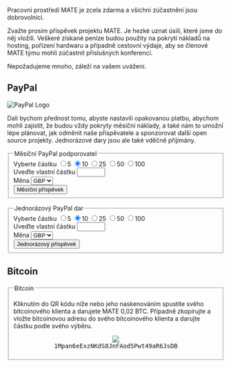 <!--
.. link:
.. description:
.. tags: 
.. date: 2012-05-22 11:54:14
.. title: Přispět
.. slug: přispět
-->

Pracovní prostředí MATE je zcela zdarma a všichni zúčastnění jsou dobrovolníci.

Zvažte prosím příspěvek projektu MATE. Je hezké uznat úsilí, které jsme do něj
vložili. Veškeré získané peníze budou použity na pokrytí nákladů na hosting,
pořízení hardwaru a případně cestovní výdaje, aby se členové MATE týmu mohli
zúčastnit příslušných konferencí.

Nepožadujeme mnoho, záleží na vašem uvážení. 

<style>
img.centered {
    display: block;
    margin-left: auto;
    margin-right: auto }
</style>

## PayPal

<img class="right" src="https://www.paypalobjects.com/webstatic/mktg/Logo/pp-logo-100px.png" alt="PayPal Logo">

Dali bychom přednost tomu, abyste nastavili opakovanou platbu, abychom mohli
zajistit, že budou vždy pokryty měsíční náklady, a také nám to umožní lépe
plánovat, jak odměnit naše přispěvatele a sponzorovat další open source projekty.
Jednorázové dary jsou ale také vděčně přijímány. 

<div class="bs-docs-section">
  <div class="well">
    <form name="monthly" class="form-horizontal" action="https://www.paypal.com/cgi-bin/webscr" onsubmit="return validateMonthlyForm()" method="post">
      <fieldset>
        <legend>Měsíční PayPal podporovatel</legend>
        <div class="row">
          <label class="control-label">Vyberte částku</label>
          <label class="badge badge-info btn-mini"><input type="radio" name="amt" value="5">5</label>
          <label class="badge badge-success btn-mini"><input type="radio" name="amt" value="10" checked>10</label>
          <label class="badge badge-warning btn-mini"><input type="radio" name="amt" value="25">25</label>
          <label class="badge badge-important btn-mini"><input type="radio" name="amt" value="50">50</label>
          <label class="badge badge-inverse btn-mini"><input type="radio" name="amt" value="100">100</label>
        </div>
        <div class="row">
          <label for="monthly-specifyAmount" class="control-label">Uveďte vlastní částku</label>
          <input type="text" id="monthly-specifyAmount" name="other" value="" size="5" maxlength="5"/>
        </div>
        <div class="row">
          <label for="monthly-currency" class="control-label">Měna</label>
          <select id="monthly-currency" class="form-control" name="currency_code">
            <option>EUR</option>
            <option>USD</option>
            <option selected="">GBP</option>
          </select>
        </div>
        <button type="submit" class="btn btn-primary">Měsíční příspěvek</button>
      </fieldset>
      <input type="hidden" name="cmd" value="_xclick-subscriptions">
      <input type="hidden" name="business" value="6282B4CZGVCB6">
      <input type="hidden" name="item_name" value="MATE Desktop Monthly Supporter">
      <input type="hidden" name="no_shipping" value="1">
      <input type="hidden" name="no_note" value="1">
      <input type="hidden" name="charset" value="UTF-8">
      <input type="hidden" name="a3" value="">
      <input type="hidden" name="p3" value="1">
      <input type="hidden" name="t3" value="M">
      <input type="hidden" name="src" value="1">
      <input type="hidden" name="sra" value="1">
      <input type="hidden" name="return" value="https://mate-desktop.org/donation-completed/">
      <input type="hidden" name="cancel_return" value="https://mate-desktop.org/donation-cancelled/">
    </form>
  </div>

  <div class="well">
    <form name="single" class="form-horizontal" action="https://www.paypal.com/cgi-bin/webscr" onsubmit="return validateSingleForm()" method="post">
      <fieldset>
        <legend>Jednorázový PayPal dar</legend>
        <div class="row">
          <label class="control-label">Vyberte částku</label>
          <label class="badge badge-info btn-mini"><input type="radio" name="amt" value="5">5</label>
          <label class="badge badge-success btn-mini"><input type="radio" name="amt" value="10" checked>10</label>
          <label class="badge badge-warning btn-mini"><input type="radio" name="amt" value="25">25</label>
          <label class="badge badge-important btn-mini"><input type="radio" name="amt" value="50">50</label>
          <label class="badge badge-inverse btn-mini"><input type="radio" name="amt" value="100">100</label>
        </div>
        <div class="row">
          <label for="one-time-specifyAmount" class="control-label">Uveďte vlastní částku</label>
          <input id="one-time-specifyAmount" type="text" name="other" value="" size="5" maxlength="5">
        </div>
        <div class="row">
          <label for="one-time-currency" class="control-label">Měna</label>
          <select id="one-time-currency" class="form-control" name="currency_code">
            <option>EUR</option>
            <option>USD</option>
            <option selected="">GBP</option>
          </select>
        </div>
        <button type="submit" class="btn btn-primary">Jednorázový příspěvek</button>
      </fieldset>
      <input type="hidden" name="cmd" value="_xclick">
      <input type="hidden" name="business" value="6282B4CZGVCB6">
      <input type="hidden" name="item_name" value="MATE Desktop One-time Donation">
      <input type="hidden" name="no_shipping" value="1">
      <input type="hidden" name="no_note" value="1">
      <input type="hidden" name="charset" value="UTF-8">
      <input type="hidden" name="amount" value="">
      <input type="hidden" name="src" value="1">
      <input type="hidden" name="sra" value="1">
      <input type="hidden" name="return" value="https://mate-desktop.org/donation-completed/">
      <input type="hidden" name="cancel_return" value="https://mate-desktop.org/donation-cancelled/">
    </form>
  </div>
</div>

## Bitcoin

<div class="bs-docs-section">
  <div class="well">
    <fieldset>
      <legend>Bitcoin</legend>
      <p>Kliknutím do QR kódu níže nebo jeho naskenováním spustíte svého 
      bitcoinového klienta a darujete MATE 0,02 BTC. Případně zkopírujte a vložte
      bitcoinovou adresu  do svého bitcoinového klienta a darujte částku podle
      svého výběru.</p>      
      <p align="center">
      <a href="bitcoin:1Mpan6eExzNKdS8JnFAod5Pwt49aR6JsDB?amount=0.02&label=MATE%20Desktop">
        <img src="https://chart.googleapis.com/chart?chs=384x384&cht=qr&chl=bitcoin:1Mpan6eExzNKdS8JnFAod5Pwt49aR6JsDB?amount=0.02&message=Donate_0.02_btc_to_MATE_Desktop" /></a>
      <br />
      <span style="font-family: monospace;">1Mpan6eExzNKdS8JnFAod5Pwt49aR6JsDB</span>
      </p>
    </fieldset>
  </div>
</div>

<script type="text/javascript">
  function validateMonthlyForm() {
    var n = document.forms["monthly"]["other"].value;
      if (n) {
        if (!isNaN(parseFloat(n)) && isFinite(n) && (n > 0)) {
          document.forms["monthly"]["a3"].value = n;
          return true;
        } else {
          alert("Please enter a valid donation amount - thanks!");
          document.forms["monthly"]["other"].value = "";
          return false;
        }
      }
      else {
        document.forms["monthly"]["a3"].value = document.forms["monthly"]["amt"].value;
        return true;
      }
  }

  function validateSingleForm() {
    var n = document.forms["single"]["other"].value;
      if (n) {
        if (!isNaN(parseFloat(n)) && isFinite(n) && (n > 0)) {
          document.forms["single"]["amount"].value = n;
          return true;
        } else {
          alert("Please enter a valid donation amount - thanks!");
          document.forms["single"]["other"].value = "";
          return false;
        }
      }
      else {
        document.forms["single"]["amount"].value = document.forms["single"]["amt"].value;
        return true;
      }
  }
</script>
